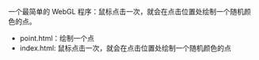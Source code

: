 一个最简单的 WebGL 程序：鼠标点击一次，就会在点击位置处绘制一个随机颜色的点。

- point.html：绘制一个点
- index.html: 鼠标点击一次，就会在点击位置处绘制一个随机颜色的点